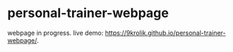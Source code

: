 # personal-trainer-webpage
webpage in progress. 
live demo: https://9krolik.github.io/personal-trainer-webpage/. 
